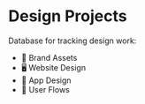# Design Projects

Database for tracking design work:

- 🎨 Brand Assets
- 🖥️ Website Design
- 📱 App Design
- 🔄 User Flows